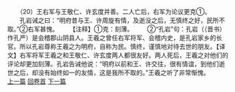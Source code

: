 　　（20）王右军与王敬仁、许玄度并善。二人亡后，右军为论议更克①。
　　孔岩诫之曰：“明府昔与王、许周旋有情，及逝没之后，无慎终之好，民所不取。”②右军甚愧。
　　【注释】①克：刻薄。
　　②“孔岩”句：孔岩（（晋书）作孔严）是会稽郡山阴县人。王羲之曾任右军将军、会稽内史，是孔岩家乡的长官。所以孔岩尊称王羲之为明府，自称为民。慎终，谨慎地对待去世的朋友。【译文】右军将军王羲之和王敬仁、许玄度两人都很友好。两人死后，王羲之对他们的评论却更加刻薄。孔岩告诫他说：“明府以前和王、许交往，很有情谊，到他们逝世之后，却没有始终如一的友情，这是我所不取的。”王羲之听了非常惭愧。
<br>[上一篇](10_19) [回卷首](10_00) [下一篇](10_21)
